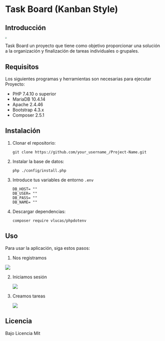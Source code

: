 

# Task Board (Kanban Style)

## Introducción

<div><img src="https://i.imgur.com/5hQPees.png" style="zoom:33%;" /></div>

Task Board un proyecto que tiene como objetivo proporcionar una solución a la organización y finalización de tareas individuales o grupales.

## Requisitos

Los siguientes programas y herramientas son necesarias para ejecutar Proyecto:
- PHP 7.4.10 o superior
- MariaDB 10.4.14
- Apache 2.4.46
- Bootstrap 4.3.x
- Composer 2.5.1

## Instalación

1. Clonar el repositorio:

   ```
   git clone https://github.com/your_username_/Project-Name.git
   ```

2. Instalar la base de datos:

   ```
   php ./config/install.php
   ```

3. Introduce tus variables de entorno `.env`

   ```
   DB_HOST= ""
   DB_USER= ""
   DB_PASS= ""
   DB_NAME= ""
   ```

4. Descargar dependencias:

   ```
   composer require vlucas/phpdotenv
   ```

## Uso

Para usar la aplicación, siga estos pasos:
1.  Nos registramos

   ![](https://i.imgur.com/2KIte9c.png)

2. Iniciamos sesión

   ![](https://i.imgur.com/ULjpLbp.png)

3. Creamos tareas

   ![](https://i.imgur.com/QN3kf9t.png)

## Licencia
Bajo Licencia Mit